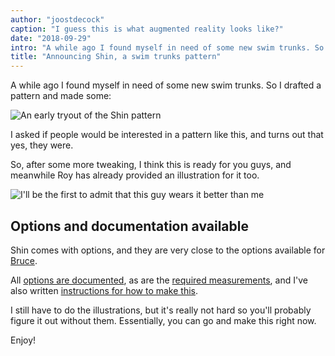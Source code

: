 ```yaml
---
author: "joostdecock"
caption: "I guess this is what augmented reality looks like?"
date: "2018-09-29"
intro: "A while ago I found myself in need of some new swim trunks. So I drafted a pattern and made some:"
title: "Announcing Shin, a swim trunks pattern"
---
```


A while ago I found myself in need of some new swim trunks. So I drafted a pattern and made some:

![An early tryout of the Shin pattern](https://posts.freesewing.org/uploads/sample_0437fef846.jpg)

I asked if people would be interested in a pattern like this, and turns out that yes, they were.

So, after some more tweaking, I think this is ready for you guys, and meanwhile Roy
has already provided an illustration for it too.

![I'll be the first to admit that this guy wears it better than me](https://posts.freesewing.org/uploads/shin_0dc5fdd06d.jpg)

## Options and documentation available

Shin comes with options, and they are very close to the options available for 
[Bruce](/designs/bruce).

All [options are documented](/docs/designs/shin/options), 
as are the [required measurements](/docs/designs/shin/measurements), 
and I've also written [instructions for how to make this](/docs/designs/shin/instructions). 

I still have to do the illustrations, but it's really not hard so you'll probably
figure it out without them.
Essentially, you can go and make this right now.

Enjoy!


